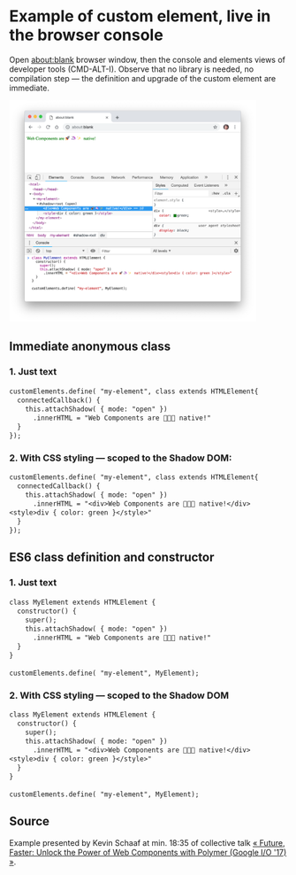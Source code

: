 # Example of custom element, live in the browser console

Open [about:blank](about:blank) browser window, then the console and elements views of developer tools (CMD-ALT-I). Observe that no library is needed, no compilation step — the definition and upgrade of the custom element are immediate.

<img height="400" src="01-live-custom-element.png" />

## Immediate anonymous class

### 1. Just text

```
customElements.define( "my-element", class extends HTMLElement{
  connectedCallback() {
    this.attachShadow( { mode: "open" })
      .innerHTML = "Web Components are 🚀🦄✨ native!"
  }
});
```

### 2. With CSS styling — scoped to the Shadow DOM:

```
customElements.define( "my-element", class extends HTMLElement{
  connectedCallback() {
    this.attachShadow( { mode: "open" })
      .innerHTML = "<div>Web Components are 🚀🦄✨ native!</div><style>div { color: green }</style>"
  }
});
```

## ES6 class definition and constructor

### 1. Just text

```
class MyElement extends HTMLElement {
  constructor() {
    super();
    this.attachShadow( { mode: "open" })
      .innerHTML = "Web Components are 🚀🦄✨ native!"
  }
}

customElements.define( "my-element", MyElement);
```

### 2. With CSS styling — scoped to the Shadow DOM

```
class MyElement extends HTMLElement {
  constructor() {
    super();
    this.attachShadow( { mode: "open" })
      .innerHTML = "<div>Web Components are 🚀🦄✨ native!</div><style>div { color: green }</style>"
  }
}

customElements.define( "my-element", MyElement);
```

## Source

Example presented by Kevin Schaaf at min. 18:35 of collective talk [« Future, Faster: Unlock the Power of Web Components with Polymer (Google I/O '17) »](https://www.youtube.com/watch?v=cuoZenpQveQ&feature=youtu.be&t=1044).